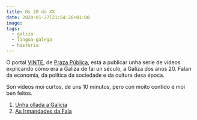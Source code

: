 ```yaml
---
title: Os 20 do XX
date: 2020-01-27T21:54:26+01:00
image:
tags:
  - galiza
  - lingua-galega
  - historia
---
```


O portal [VINTE](https://vinte.praza.gal/), de [Praza Pública](https://praza.gal/), está a publicar unha serie de vídeos explicando cómo era a Galiza de fai un século, a Galiza dos anos 20. Falan da economía, da política da sociedade e da cultura desa época.

Son vídeos moi curtos, de uns 10 minutos, pero con moito contido e moi ben feitos.

1. [Unha ollada a Galicia](https://vinte.praza.gal/video/os-20-do-xx-capitulo-1-unha-ollada-a-galicia)
2. [As Irmandades da Fala](https://vinte.praza.gal/video/os-20-do-xx-capitulo-2-as-irmandades-da-fala)
